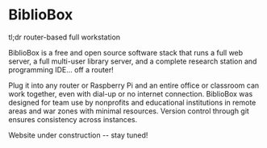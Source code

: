 # BiblioBox
tl;dr router-based full workstation

BiblioBox is a free and open source software stack that runs a full web server, a full multi-user library server, and a complete research station and programming IDE... off a router!

Plug it into any router or Raspberry Pi and an entire office or classroom can work together, even with dial-up or no internet connection. BiblioBox was designed for team use by nonprofits and educational institutions in remote areas and war zones with minimal resources. Version control through git ensures consistency across instances.

Website under construction -- stay tuned!
